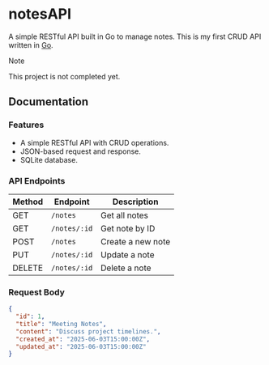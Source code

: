 # notesAPI

A simple RESTful API built in Go to manage notes.
This is my first CRUD API written in [Go](https://go.dev/).

> [!NOTE]
> This project is not completed yet.

## Documentation

### Features

- A simple RESTful API with CRUD operations.
- JSON-based request and response.
- SQLite database.

### API Endpoints

| Method | Endpoint     | Description       |
| ------ | ------------ | ----------------- |
| GET    | `/notes`     | Get all notes     |
| GET    | `/notes/:id` | Get note by ID    |
| POST   | `/notes`     | Create a new note |
| PUT    | `/notes/:id` | Update a note     |
| DELETE | `/notes/:id` | Delete a note     |

### Request Body

```json
{
  "id": 1,
  "title": "Meeting Notes",
  "content": "Discuss project timelines.",
  "created_at": "2025-06-03T15:00:00Z",
  "updated_at": "2025-06-03T15:00:00Z"
}
```
